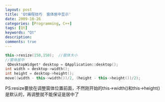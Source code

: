 ```yaml
---
layout: post
title: 'Qt编程技巧  窗体居中显示'
date: 2009-10-26
categories: [Programming, C++]
tags: [Qt]
keywords: "Qt"
description: 
comments: true
---
```


``` cpp 
this->resize(150,150);  //窗体大小
//窗体居中
 QDesktopWidget* desktop = QApplication::desktop();
int width = desktop->width();
int height = desktop->height();
move((width - this->width())/2, (height - this->height())/2);
```

PS:resize要放在调整窗体位置前面，不然刚开始的this->width()和this->height()是默认的，再调整就不能保证是居中了
